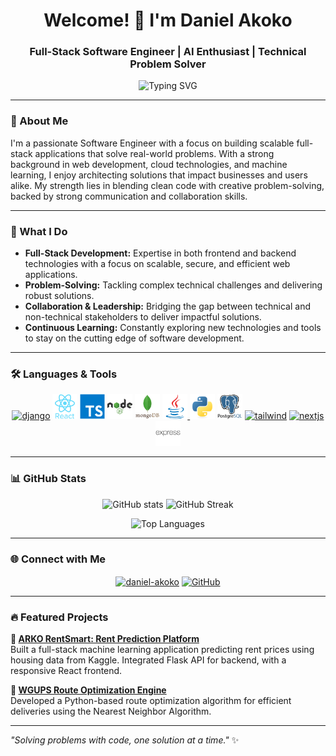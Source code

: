 <h1 align="center">Welcome! 👋 I'm Daniel Akoko</h1>
<h3 align="center">Full-Stack Software Engineer | AI Enthusiast | Technical Problem Solver</h3>

<p align="center">
  <img src="https://readme-typing-svg.herokuapp.com?font=Fira+Code&size=22&duration=4000&pause=500&color=2B6CB0&center=true&vCenter=true&width=600&lines=Passionate+about+building+scalable+solutions;Crafting+efficient+end-to-end+applications;Solving+problems+through+code+and+creativity" alt="Typing SVG">
</p>

---

### 🚀 About Me
I'm a passionate Software Engineer with a focus on building scalable full-stack applications that solve real-world problems. With a strong background in web development, cloud technologies, and machine learning, I enjoy architecting solutions that impact businesses and users alike. My strength lies in blending clean code with creative problem-solving, backed by strong communication and collaboration skills.

---

### 💼 What I Do
- **Full-Stack Development:** Expertise in both frontend and backend technologies with a focus on scalable, secure, and efficient web applications.
- **Problem-Solving:** Tackling complex technical challenges and delivering robust solutions.
- **Collaboration & Leadership:** Bridging the gap between technical and non-technical stakeholders to deliver impactful solutions.
- **Continuous Learning:** Constantly exploring new technologies and tools to stay on the cutting edge of software development.

---

### 🛠️ Languages & Tools

<p align="center">
  <a href="https://www.djangoproject.com/" target="_blank"><img src="https://cdn.worldvectorlogo.com/logos/django.svg" alt="django" width="40" height="40"/></a>
  <a href="https://reactjs.org/" target="_blank"><img src="https://raw.githubusercontent.com/devicons/devicon/master/icons/react/react-original-wordmark.svg" alt="react" width="40" height="40"/></a>
  <a href="https://www.typescriptlang.org/" target="_blank"><img src="https://raw.githubusercontent.com/devicons/devicon/master/icons/typescript/typescript-original.svg" alt="typescript" width="40" height="40"/></a>
  <a href="https://nodejs.org" target="_blank"><img src="https://raw.githubusercontent.com/devicons/devicon/master/icons/nodejs/nodejs-original-wordmark.svg" alt="nodejs" width="40" height="40"/></a>
  <a href="https://www.mongodb.com/" target="_blank"><img src="https://raw.githubusercontent.com/devicons/devicon/master/icons/mongodb/mongodb-original-wordmark.svg" alt="mongodb" width="40" height="40"/></a>
  <a href="https://www.java.com" target="_blank" rel="noreferrer"> 
    <img src="https://raw.githubusercontent.com/devicons/devicon/master/icons/java/java-original.svg" alt="java" width="40" height="40"/> 
  </a>
  <a href="https://www.python.org" target="_blank"><img src="https://raw.githubusercontent.com/devicons/devicon/master/icons/python/python-original.svg" alt="python" width="40" height="40"/></a>
  <a href="https://www.postgresql.org" target="_blank"><img src="https://raw.githubusercontent.com/devicons/devicon/master/icons/postgresql/postgresql-original-wordmark.svg" alt="postgresql" width="40" height="40"/></a>
  <a href="https://tailwindcss.com/" target="_blank"><img src="https://www.vectorlogo.zone/logos/tailwindcss/tailwindcss-icon.svg" alt="tailwind" width="40" height="40"/></a>
  <a href="https://nextjs.org/" target="_blank"><img src="https://cdn.worldvectorlogo.com/logos/nextjs-2.svg" alt="nextjs" width="40" height="40"/></a>
  <a href="https://expressjs.com" target="_blank"><img src="https://raw.githubusercontent.com/devicons/devicon/master/icons/express/express-original-wordmark.svg" alt="express" width="40" height="40"/></a>
</p>

---

### 📊 GitHub Stats
<p align="center">
  <img src="https://github-readme-stats.vercel.app/api?username=tobiakoko&show_icons=true&theme=radical" alt="GitHub stats" height="160"/>
  <img src="https://github-readme-streak-stats.herokuapp.com/?user=tobiakoko&theme=radical" alt="GitHub Streak" height="160"/>
</p>

<p align="center">
  <img src="https://github-readme-stats.vercel.app/api/top-langs?username=tobiakoko&show_icons=true&locale=en&layout=compact&theme=radical" alt="Top Languages" height="160"/>
</p>

---

### 🌐 Connect with Me

<p align="center">
  <a href="https://linkedin.com/in/daniel-akoko" target="blank"><img align="center" src="https://raw.githubusercontent.com/rahuldkjain/github-profile-readme-generator/master/src/images/icons/Social/linked-in-alt.svg" alt="daniel-akoko" height="30" width="40" /></a>
  <a href="https://github.com/tobiakoko" target="blank"><img align="center" src="https://raw.githubusercontent.com/rahuldkjain/github-profile-readme-generator/master/src/images/icons/Social/github-alt.svg" alt="GitHub" height="30" width="40" /></a>
</p>

---

### 🔥 Featured Projects

**🌟 [ARKO RentSmart: Rent Prediction Platform](https://github.com/yourproject)**  
Built a full-stack machine learning application predicting rent prices using housing data from Kaggle. Integrated Flask API for backend, with a responsive React frontend.

**🚀 [WGUPS Route Optimization Engine](https://github.com/yourproject)**  
Developed a Python-based route optimization algorithm for efficient deliveries using the Nearest Neighbor Algorithm.

---

_"Solving problems with code, one solution at a time."_ ✨


